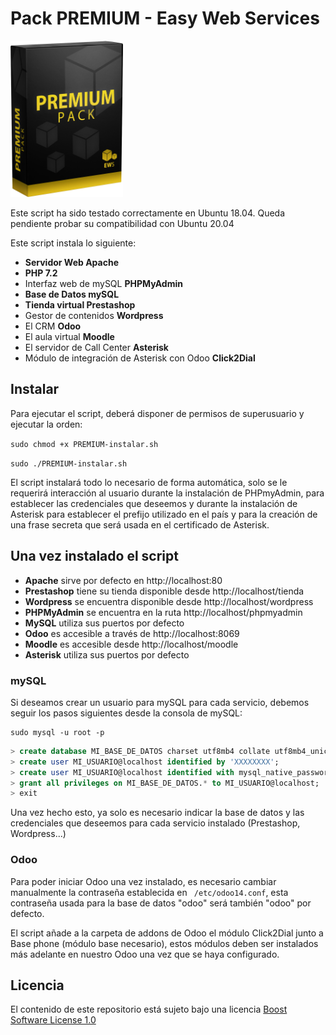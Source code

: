 # Pack PREMIUM - Easy Web Services

<img src="../assets/PREMIUM.png" width="180"/>

Este script ha sido testado correctamente en Ubuntu 18.04. Queda pendiente probar su compatibilidad con Ubuntu 20.04

Este script instala lo siguiente:
- **Servidor Web Apache**
- **PHP 7.2**
- Interfaz web de mySQL **PHPMyAdmin**
- **Base de Datos mySQL**
- **Tienda virtual Prestashop**
- Gestor de contenidos **Wordpress**
- El CRM **Odoo**
- El aula virtual **Moodle**
- El servidor de Call Center **Asterisk**
- Módulo de integración de Asterisk con Odoo **Click2Dial**

## Instalar
Para ejecutar el script, deberá disponer de permisos de superusuario y ejecutar la orden:

``sudo chmod +x PREMIUM-instalar.sh``

`` sudo ./PREMIUM-instalar.sh ``

El script instalará todo lo necesario de forma automática, solo se le requerirá interacción al usuario durante la instalación de PHPmyAdmin, para establecer las credenciales que deseemos y durante la instalación de Asterisk para establecer el prefijo utilizado en el país y para la creación de una frase secreta que será usada en el certificado de Asterisk.

## Una vez instalado el script
- **Apache** sirve por defecto en http://localhost:80
- **Prestashop** tiene su tienda disponible desde http://localhost/tienda
- **Wordpress** se encuentra disponible desde http://localhost/wordpress
- **PHPMyAdmin** se encuentra en la ruta http://localhost/phpmyadmin
- **MySQL** utiliza sus puertos por defecto
- **Odoo** es accesible a través de http://localhost:8069
- **Moodle** es accesible desde http://localhost/moodle
- **Asterisk** utiliza sus puertos por defecto

### mySQL
Si deseamos crear un usuario para mySQL para cada servicio, debemos seguir los pasos siguientes desde la consola de mySQL:

```console 
sudo mysql -u root -p
```
```sql
> create database MI_BASE_DE_DATOS charset utf8mb4 collate utf8mb4_unicode_ci;
> create user MI_USUARIO@localhost identified by 'XXXXXXXX';
> create user MI_USUARIO@localhost identified with mysql_native_password by 'XXXXXXXX';
> grant all privileges on MI_BASE_DE_DATOS.* to MI_USUARIO@localhost;
> exit
```

Una vez hecho esto, ya solo es necesario indicar la base de datos y las credenciales que deseemos para cada servicio instalado (Prestashop, Wordpress...)

### Odoo
Para poder iniciar Odoo una vez instalado, es necesario cambiar manualmente la contraseña establecida en ``` /etc/odoo14.conf```, esta contraseña usada para la base de datos "odoo" será también "odoo" por defecto.

El script añade a la carpeta de addons de Odoo el módulo Click2Dial junto a Base phone (módulo base necesario), estos módulos deben ser instalados más adelante en nuestro Odoo una vez que se haya configurado.

## Licencia
El contenido de este repositorio está sujeto bajo una licencia [Boost Software License 1.0](../LICENSE)


